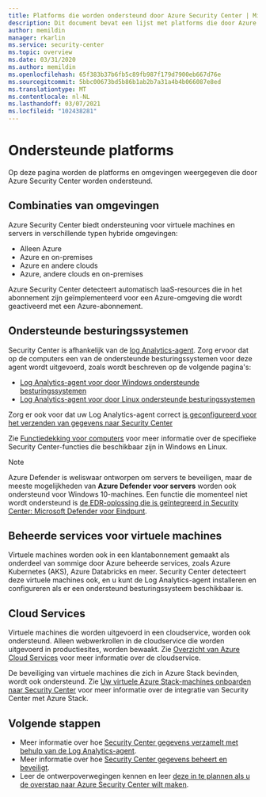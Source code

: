 ```yaml
---
title: Platforms die worden ondersteund door Azure Security Center | Microsoft Docs
description: Dit document bevat een lijst met platforms die door Azure Security Center worden ondersteund.
author: memildin
manager: rkarlin
ms.service: security-center
ms.topic: overview
ms.date: 03/31/2020
ms.author: memildin
ms.openlocfilehash: 65f383b37b6fb5c89fb987f179d7900eb667d76e
ms.sourcegitcommit: 5bbc00673bd5b86b1ab2b7a31a4b4b066087e8ed
ms.translationtype: MT
ms.contentlocale: nl-NL
ms.lasthandoff: 03/07/2021
ms.locfileid: "102438281"
---
```

# <a name="supported-platforms"></a>Ondersteunde platforms 

Op deze pagina worden de platforms en omgevingen weergegeven die door Azure Security Center worden ondersteund.

## <a name="combinations-of-environments"></a>Combinaties van omgevingen <a name="vm-server"></a>

Azure Security Center biedt ondersteuning voor virtuele machines en servers in verschillende typen hybride omgevingen:

* Alleen Azure
* Azure en on-premises
* Azure en andere clouds
* Azure, andere clouds en on-premises

Azure Security Center detecteert automatisch IaaS-resources die in het abonnement zijn geïmplementeerd voor een Azure-omgeving die wordt geactiveerd met een Azure-abonnement.

## <a name="supported-operating-systems"></a>Ondersteunde besturingssystemen

Security Center is afhankelijk van de [log Analytics-agent](../azure-monitor/agents/agents-overview.md#log-analytics-agent). Zorg ervoor dat op de computers een van de ondersteunde besturingssystemen voor deze agent wordt uitgevoerd, zoals wordt beschreven op de volgende pagina's:

* [Log Analytics-agent voor door Windows ondersteunde besturingssystemen](../azure-monitor/agents/agents-overview.md#supported-operating-systems)
* [Log Analytics-agent voor door Linux ondersteunde besturingssystemen](../azure-monitor/agents/agents-overview.md#supported-operating-systems)

Zorg er ook voor dat uw Log Analytics-agent correct [is geconfigureerd voor het verzenden van gegevens naar Security Center](security-center-enable-data-collection.md#manual-agent)

Zie [Functiedekking voor computers](security-center-services.md) voor meer informatie over de specifieke Security Center-functies die beschikbaar zijn in Windows en Linux.

> [!NOTE]
> Azure Defender is weliswaar ontworpen om servers te beveiligen, maar de meeste mogelijkheden van **Azure Defender voor servers** worden ook ondersteund voor Windows 10-machines. Een functie die momenteel niet wordt ondersteund is [de EDR-oplossing die is geïntegreerd in Security Center: Microsoft Defender voor Eindpunt](security-center-wdatp.md).

## <a name="managed-virtual-machine-services"></a>Beheerde services voor virtuele machines <a name="virtual-machine"></a>

Virtuele machines worden ook in een klantabonnement gemaakt als onderdeel van sommige door Azure beheerde services, zoals Azure Kubernetes (AKS), Azure Databricks en meer. Security Center detecteert deze virtuele machines ook, en u kunt de Log Analytics-agent installeren en configureren als er een ondersteund besturingssysteem beschikbaar is.

## <a name="cloud-services"></a>Cloud Services <a name="cloud-services"></a>

Virtuele machines die worden uitgevoerd in een cloudservice, worden ook ondersteund. Alleen webwerkrollen in de cloudservice die worden uitgevoerd in productiesites, worden bewaakt. Zie [Overzicht van Azure Cloud Services](../cloud-services/cloud-services-choose-me.md) voor meer informatie over de cloudservice.

De beveiliging van virtuele machines die zich in Azure Stack bevinden, wordt ook ondersteund. Zie [Uw virtuele Azure Stack-machines onboarden naar Security Center](quickstart-onboard-machines.md) voor meer informatie over de integratie van Security Center met Azure Stack. 

## <a name="next-steps"></a>Volgende stappen

- Meer informatie over hoe [Security Center gegevens verzamelt met behulp van de Log Analytics-agent](security-center-enable-data-collection.md).
- Meer informatie over hoe [Security Center gegevens beheert en beveiligt](security-center-data-security.md).
- Leer de ontwerpoverwegingen kennen en leer [deze in te plannen als u de overstap naar Azure Security Center wilt maken](security-center-planning-and-operations-guide.md).